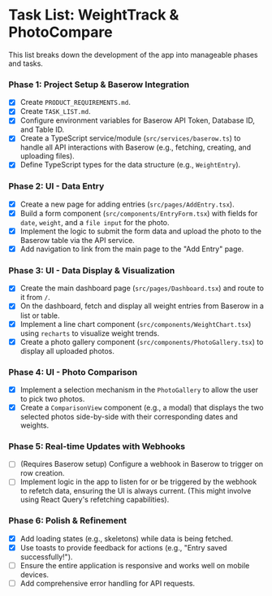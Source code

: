 # Task List: WeightTrack & PhotoCompare

This list breaks down the development of the app into manageable phases and tasks.

### Phase 1: Project Setup & Baserow Integration
- [x] Create `PRODUCT_REQUIREMENTS.md`.
- [x] Create `TASK_LIST.md`.
- [x] Configure environment variables for Baserow API Token, Database ID, and Table ID.
- [x] Create a TypeScript service/module (`src/services/baserow.ts`) to handle all API interactions with Baserow (e.g., fetching, creating, and uploading files).
- [x] Define TypeScript types for the data structure (e.g., `WeightEntry`).

### Phase 2: UI - Data Entry
- [x] Create a new page for adding entries (`src/pages/AddEntry.tsx`).
- [x] Build a form component (`src/components/EntryForm.tsx`) with fields for `date`, `weight`, and a `file input` for the photo.
- [x] Implement the logic to submit the form data and upload the photo to the Baserow table via the API service.
- [x] Add navigation to link from the main page to the "Add Entry" page.

### Phase 3: UI - Data Display & Visualization
- [x] Create the main dashboard page (`src/pages/Dashboard.tsx`) and route to it from `/`.
- [x] On the dashboard, fetch and display all weight entries from Baserow in a list or table.
- [x] Implement a line chart component (`src/components/WeightChart.tsx`) using `recharts` to visualize weight trends.
- [x] Create a photo gallery component (`src/components/PhotoGallery.tsx`) to display all uploaded photos.

### Phase 4: UI - Photo Comparison
- [x] Implement a selection mechanism in the `PhotoGallery` to allow the user to pick two photos.
- [x] Create a `ComparisonView` component (e.g., a modal) that displays the two selected photos side-by-side with their corresponding dates and weights.

### Phase 5: Real-time Updates with Webhooks
- [ ] (Requires Baserow setup) Configure a webhook in Baserow to trigger on row creation.
- [ ] Implement logic in the app to listen for or be triggered by the webhook to refetch data, ensuring the UI is always current. (This might involve using React Query's refetching capabilities).

### Phase 6: Polish & Refinement
- [x] Add loading states (e.g., skeletons) while data is being fetched.
- [x] Use toasts to provide feedback for actions (e.g., "Entry saved successfully!").
- [ ] Ensure the entire application is responsive and works well on mobile devices.
- [ ] Add comprehensive error handling for API requests.